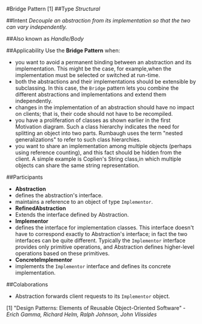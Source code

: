 #Bridge Pattern [1]
##Type
*Structural*

##Intent
*Decouple an abstraction from its implementation so that the two can vary independently.*

##Also known as
*Handle/Body*

##Applicability
Use the **Bridge Pattern** when:
- you want to avoid a permanent binding between an abstraction and its implementation. This might be the case, for example,when the implementation must be selected or switched at run-time.
- both the abstractions and their implementations should be extensible by subclassing. In this case, the `Bridge` pattern lets you combine the different abstractions and implementations and extend them independently.
- changes in the implementation of an abstraction should have no impact on clients; that is, their code should not have to be recompiled.
- you have a proliferation of classes as shown earlier in the first Motivation diagram. Such a class hierarchy indicates the need for splitting an object into two parts. Rumbaugh uses the term "nested generalizations" to refer to such class hierarchies.
- you want to share an implementation among multiple objects (perhaps using reference counting), and this fact should be hidden from the client. A simple example is Coplien's String class,in which multiple objects can share the same string representation.

##Participants
- **Abstraction**
 - defines the abstraction's interface.
 - maintains a reference to an object of type `Implementor`.
- **RefinedAbstraction**
 - Extends the interface defined by Abstraction.
- **Implementor**
 - defines the interface for implementation classes. This interface doesn't have to correspond exactly to Abstraction's interface; in fact the two interfaces can be quite different. Typically the `Implementor` interface provides only primitive operations, and Abstraction defines higher-level operations based on these primitives.
- **ConcreteImplementor**
 - implements the `Implementor` interface and defines its concrete implementation.
 
##Colaborations
 - Abstraction forwards client requests to its `Implementor` object.

[1] "Design Patterns: Elements of Reusable Object-Oriented Software" - *Erich Gamma, Richard Helm, Ralph Johnson, John Vlissides*
